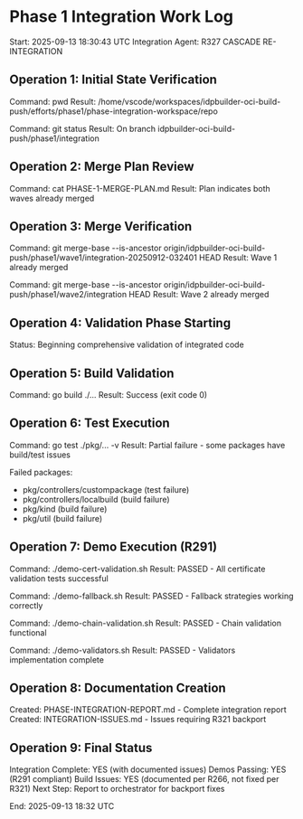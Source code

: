 # Phase 1 Integration Work Log
Start: 2025-09-13 18:30:43 UTC
Integration Agent: R327 CASCADE RE-INTEGRATION

## Operation 1: Initial State Verification
Command: pwd
Result: /home/vscode/workspaces/idpbuilder-oci-build-push/efforts/phase1/phase-integration-workspace/repo

Command: git status
Result: On branch idpbuilder-oci-build-push/phase1/integration

## Operation 2: Merge Plan Review
Command: cat PHASE-1-MERGE-PLAN.md
Result: Plan indicates both waves already merged

## Operation 3: Merge Verification
Command: git merge-base --is-ancestor origin/idpbuilder-oci-build-push/phase1/wave1/integration-20250912-032401 HEAD
Result: Wave 1 already merged

Command: git merge-base --is-ancestor origin/idpbuilder-oci-build-push/phase1/wave2/integration HEAD
Result: Wave 2 already merged

## Operation 4: Validation Phase Starting
Status: Beginning comprehensive validation of integrated code

## Operation 5: Build Validation
Command: go build ./...
Result: Success (exit code 0)

## Operation 6: Test Execution
Command: go test ./pkg/... -v
Result: Partial failure - some packages have build/test issues

Failed packages:
- pkg/controllers/custompackage (test failure)
- pkg/controllers/localbuild (build failure)
- pkg/kind (build failure)
- pkg/util (build failure)

## Operation 7: Demo Execution (R291)
Command: ./demo-cert-validation.sh
Result: PASSED - All certificate validation tests successful

Command: ./demo-fallback.sh
Result: PASSED - Fallback strategies working correctly

Command: ./demo-chain-validation.sh
Result: PASSED - Chain validation functional

Command: ./demo-validators.sh
Result: PASSED - Validators implementation complete

## Operation 8: Documentation Creation
Created: PHASE-INTEGRATION-REPORT.md - Complete integration report
Created: INTEGRATION-ISSUES.md - Issues requiring R321 backport

## Operation 9: Final Status
Integration Complete: YES (with documented issues)
Demos Passing: YES (R291 compliant)
Build Issues: YES (documented per R266, not fixed per R321)
Next Step: Report to orchestrator for backport fixes

End: 2025-09-13 18:32 UTC
